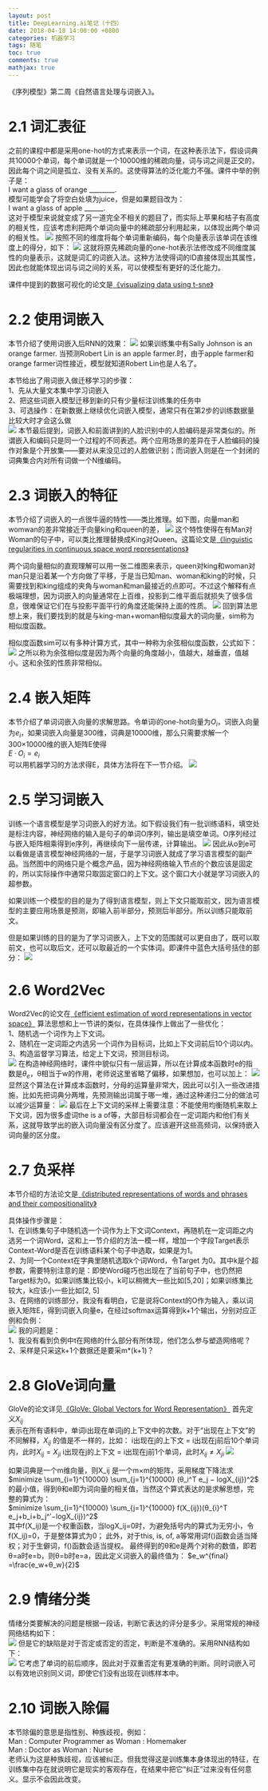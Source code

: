 ```yaml
---
layout: post
title: DeepLearning.ai笔记（十四）
date: 2018-04-18 14:00:00 +0800
categories: 机器学习
tags: 随笔
toc: true
comments: true
mathjax: true
---
```

《序列模型》第二周《自然语言处理与词嵌入》。  

<!-- more -->

# 2.1 词汇表征
之前的课程中都是采用one-hot的方式来表示一个词，在这种表示法下，假设词典共10000个单词，每个单词就是一个10000维的稀疏向量，词与词之间是正交的，因此每个词之间是孤立、没有关系的。这使得算法的泛化能力不强。课件中举的例子是：  
I want a glass of orange ________.  
模型可能学会了将空白处填为juice，但是如果题目改为：  
I want a glass of apple ______.  
这对于模型来说就变成了另一道完全不相关的题目了，而实际上苹果和桔子有高度的相关性，应该考虑利把两个单词向量中的稀疏部分利用起来，以体现出两个单词的相关性。
![](0418DeepLearningAI16/img01.png)
按照不同的维度将每个单词重新编码，每个向量表示该单词在该维度上的得分，如下：
![](0418DeepLearningAI16/img02.png)
这就将原先稀疏向量的one-hot表示法修改成不同维度属性的向量表示，这就是词汇的词嵌入法。这种方法使得词的ID直接体现出其属性，因此也就能体现出词与词之间的关系，可以使模型有更好的泛化能力。

课件中提到的数据可视化的论文是[《visualizing data using t-sne》](http://www.jmlr.org/papers/volume9/vandermaaten08a/vandermaaten08a.pdf)

# 2.2 使用词嵌入
本节介绍了使用词嵌入后RNN的效果：
![](0418DeepLearningAI16/img03.png)
如果训练集中有Sally Johnson is an orange farmer.
当预测Robert Lin is an apple farmer.时，由于apple farmer和orange farmer词性接近，模型就知道Robert Lin也是人名了。

本节给出了用词嵌入做迁移学习的步骤：  
1、先从大量文本集中学习词嵌入  
2、把这些词嵌入模型迁移到新的只有少量标注训练集的任务中  
3、可选操作：在新数据上继续优化词嵌入模型，通常只有在第2步的训练数据量比较大时才会这么做  
![](0418DeepLearningAI16/img04.png)
本节最后提到，词嵌入和前面讲到的人脸识别中的人脸编码是非常类似的。所谓嵌入和编码只是同一个过程的不同表述。两个应用场景的差异在于人脸编码的操作对象是个开放集——要对从来没见过的人脸做识别；而词嵌入则是在一个封闭的词典集合内对所有词做一个N维编码。

# 2.3 词嵌入的特征
本节介绍了词嵌入的一点很牛逼的特性——类比推理。如下图，向量man和womwan的差非常接近于向量king和queen的差，
![](0418DeepLearningAI16/img05.png)
这个特性使得在有Man对Woman的句子中，可以类比推理替换成King对Queen。这篇论文是[《linguistic regularities in continuous space word representations》](https://www.aclweb.org/anthology/N13-1090)

两个词向量相似的直观理解可以用一张二维图来表示，queen对king和woman对man只是沿着某一个方向做了平移，于是当已知man、woman和king的时候，只需要找到和king组成的夹角与woman和man最接近的点即可。不过这个解释有点极端理想，因为词嵌入的向量通常在上百维，投影到二维平面后就损失了很多信息，很难保证它们在与投影平面平行的角度还能保持上面的性质。
![](0418DeepLearningAI16/img06.png)
回到算法思想上来，我们要找到的就是与king-man+woman相似度最大的词向量，sim称为相似度函数。

相似度函数sim可以有多种计算方式，其中一种称为余弦相似度函数，公式如下：
![](0418DeepLearningAI16/img07.png)
之所以称为余弦相似度是因为两个向量的角度越小，值越大，越垂直，值越小。这和余弦的性质非常相似。

# 2.4 嵌入矩阵
本节介绍了单词词嵌入向量的求解思路。令单词i的one-hot向量为$O_i$，词嵌入向量为$e_i$，如果词嵌入向量是300维，词典是10000维，那么只需要求解一个300×10000维的嵌入矩阵E使得  
$E·O_i = e_i$  
可以用机器学习的方法求得E，具体方法将在下一节介绍。
![](0418DeepLearningAI16/img08.png)

# 2.5 学习词嵌入
训练一个语言模型是学习词嵌入的好方法。如下假设我们有一批训练语料，填空处是标注内容，神经网络的输入是句子的单词O序列，输出是填空单词。O序列经过与嵌入矩阵相乘得到e序列，再继续向下一层传递，计算输出。
![](0418DeepLearningAI16/img09.png)
因此从o到e可以看做是语言模型神经网络的一层，于是学习词嵌入就成了学习语言模型的副产品。当然图中的网络只是个概念产品，因为神经网络输入节点的个数应该是固定的，所以实际操作中通常只取固定窗口的上下文。这个窗口大小就是学习词嵌入的超参数。

如果训练一个模型的目的是为了得到语言模型，则上下文只能取前文，因为语言模型的主要应用场景是预测，即输入前半部分，预测后半部分。所以训练只能取前文。

但是如果训练的目的是为了学习词嵌入，上下文的范围就可以更自由了，既可以取前文，也可以取后文，还可以取最近的一个实体词。即课件中蓝色大括号括住的部分：
![](0418DeepLearningAI16/img10.png)

# 2.6 Word2Vec
Word2Vec的论文在[《efficient estimation of word representations in vector space》](https://arxiv.org/abs/1301.3781)
算法思想和上一节讲的类似，在具体操作上做出了一些优化：  
1、随机选一个词作为上下文词。  
2、随机在一定词距之内选另一个词作为目标词，比如上下文词前后10个词以内。  
3、构造监督学习算法，给定上下文词，预测目标词。  
![](0418DeepLearningAI16/img11.png)
在构造神经网络时，课件中貌似只有一层运算，所以在计算成本函数时e的指数是$θ_e$，θ相当于w的作用，老师说这里省略了偏移，如果想加，也可以加上：
![](0418DeepLearningAI16/img12.png)
显然这个算法在计算成本函数时，分母的运算量非常大，因此可以引入一些改进措施，比如先把词典分两堆，先预测输出词属于哪一堆，通过这种递归二分的做法可以减少运算量：
![](0418DeepLearningAI16/img13.png)
最后在上下文词的采样上需要注意：不能使用均衡随机来取上下文词，因为很多虚词the is a of等，大部目标词都会在一定词距内和他们有关系，这就导致学出的嵌入词向量没有区分度了。应该避开这些高频词，以保持嵌入词向量的区分度。

# 2.7 负采样
本节介绍的方法论文是[《distributed representations of words and phrases and their compositionality》](https://papers.nips.cc/paper/5021-distributed-representations-of-words-and-phrases-and-their-compositionality.pdf)

具体操作步骤是：  
1、在训练集句子中随机选一个词作为上下文词Context，再随机在一定词距之内选另一个词Word，这和上一节介绍的方法一模一样，增加一个字段Target表示Context-Word是否在训练语料某个句子中选取，如果是为1。  
2、为同一个Context在字典里随机选取k个词Word，令Target 为0。其中k是个超参数，需要特别注意的是：即使Word碰巧也出现在了当前句子中，也仍然把Target标为0。如果训练集比较小，k可以稍微大一些比如[5,20]；如果训练集比较大，k应该小一些比如[2, 5]  
3、在网络的训练部分，我没有看明白，它是说将Context的O作为输入，乘以词嵌入矩阵E，得到词嵌入向量e，在经过softmax运算得到k+1个输出，分别对应正例和负例：  
![](0418DeepLearningAI16/img14.png)
我的问题是：  
1、我没有看到负例中t在网络的什么部分有所体现，他们怎么参与塑造网络呢？  
2、采样是只采这k+1个数据还是要采m*(k+1)？

# 2.8 GloVe词向量
GloVe的论文详见[《GloVe: Global Vectors for Word Representation》](https://nlp.stanford.edu/pubs/glove.pdf)
首先定义$X_{ij}$  
表示在所有语料中，单词i出现在单词j的上下文中的次数。对于“出现在上下文”的不同解释，$X_{ij}$  的值是不一样的，比如：
i出现在j的上下文 = i出现在j前后10个单词内，此时$X_{ij}=X_{ji}$
i出现在j的上下文 = i出现在j前1个单词，此时$X_{ij}≠X_{ji}$
![](0418DeepLearningAI16/img15.png)

如果词典是一个m维向量，则X_ij 是一个m×m的矩阵，采用梯度下降法求  
$minimize \sum_{i=1}^{10000}  \sum_{j=1}^{10000}  (θ_i^T e_j − logX_{ij})^2$  
的最小值，得到θ和e即为词向量的相关值，当然这个算式表达的是求解思想，完整的算式为：  
$minimize \sum_{i=1}^{10000}  \sum_{j=1}^{10000}  f(X_{ij})(θ_{i}^T e_j+b_i+b_j^′−logX_{ij})^2$  
其中f(X_ij)是一个权重函数，当logX_ij=0时，为避免括号内的算式为无穷小，令f(X_ij)=0，于是整体算式为0；
此外，对于this, is, of, a等常用词f()函数会适当降权；对于生僻词，f()函数会适当提权。
最终得到的θ和e是两个对称的数值，即若θ=a时e=b，则θ=b时e=a，因此定义词嵌入的最终值为：
$e_w^{final}   =\frac{e_w+θ_w}{2}$  

# 2.9 情绪分类
情绪分类要解决的问题是根据一段话，判断它表达的评分是多少。采用常规的神经网络结构如下：  
![](0418DeepLearningAI16/img16.png)
但是它的缺陷是对于否定或否定的否定，判断是不准确的。采用RNN结构如下：  
![](0418DeepLearningAI16/img17.png)
它考虑了单词的前后顺序，因此对于双重否定有更准确的判断。同时词嵌入可以有效地识别同义词，即使它们没有出现在训练样本中。

# 2.10 词嵌入除偏
本节除偏的意思是指性别、种族歧视，例如：  
Man : Computer Programmer as Woman : Homemaker  
Man : Doctor as Woman : Nurse  
老师认为这是种族歧视，应该被纠正。但我觉得这是训练集本身体现出的特征，在训练集中存在就说明它是现实的客观存在，在结果中把它“纠正”过来没有任何意义。显示不会因此改变。